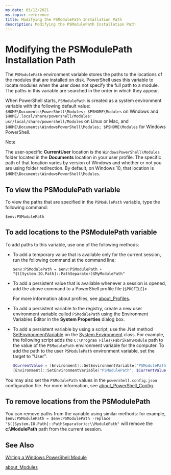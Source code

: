 ```yaml
---
ms.date: 03/12/2021
ms.topic: reference
title: Modifying the PSModulePath Installation Path
description: Modifying the PSModulePath Installation Path
---
```

# Modifying the PSModulePath Installation Path

The `PSModulePath` environment variable stores the paths to the locations of the modules that are
installed on disk. PowerShell uses this variable to locate modules when the user does not specify
the full path to a module. The paths in this variable are searched in the order in which they
appear.

When PowerShell starts, `PSModulePath` is created as a system environment variable with the
following default value: `$HOME\Documents\PowerShell\Modules; $PSHOME\Modules` on Windows and
`$HOME/.local/share/powershell/Modules: usr/local/share/powershell/Modules` on Linux or Mac, and
`$HOME\Documents\WindowsPowerShell\Modules; $PSHOME\Modules` for Windows PowerShell.

> [!NOTE]
> The user-specific **CurrentUser** location is the `WindowsPowerShell\Modules` folder located in
> the **Documents** location in your user profile. The specific path of that location varies by
> version of Windows and whether or not you are using folder redirection. By default, on Windows 10,
> that location is `$HOME\Documents\WindowsPowerShell\Modules`.

## To view the PSModulePath variable

To view the paths that are specified in the `PSModulePath` variable, type the following command:

`$env:PSModulePath`

## To add locations to the PSModulePath variable

To add paths to this variable, use one of the following methods:

- To add a temporary value that is available only for the current session, run the following command
  at the command line:

  `$env:PSModulePath = $env:PSModulePath + "$([System.IO.Path]::PathSeparator)$MyModulePath"`

- To add a persistent value that is available whenever a session is opened, add the above command to
  a PowerShell profile file (`$PROFILE`)>

  For more information about profiles, see
  [about_Profiles](/powershell/module/microsoft.powershell.core/about/about_profiles).

- To add a persistent variable to the registry, create a new user environment variable called
  `PSModulePath` using the Environment Variables Editor in the **System Properties** dialog box.

- To add a persistent variable by using a script, use the .Net method
  [SetEnvironmentVariable](/dotnet/api/system.environment.setenvironmentvariable) on the
  [System.Environment](/dotnet/api/system.environment) class. For example, the following script adds
  the `C:\Program Files\Fabrikam\Module` path to the value of the `PSModulePath` environment
  variable for the computer. To add the path to the user `PSModulePath` environment variable, set
  the target to "User".

  ```powershell
  $CurrentValue = [Environment]::GetEnvironmentVariable("PSModulePath", "Machine")
  [Environment]::SetEnvironmentVariable("PSModulePath", $CurrentValue + [System.IO.Path]::PathSeparator + "C:\Program Files\Fabrikam\Modules", "Machine")

  ```

You may also set the `PSModulePath` values in the `powershell.config.json` configuration file. For
more information, see
[about_PowerShell_Config](/powershell/module/microsoft.powershell.core/about/about_powershell_config#psmodulepath).

## To remove locations from the PSModulePath

You can remove paths from the variable using similar methods: for example,
`$env:PSModulePath = $env:PSModulePath -replace "$([System.IO.Path]::PathSeparator)c:\\ModulePath"`
will remove the **c:\ModulePath** path from the current session.

## See Also

[Writing a Windows PowerShell Module](./writing-a-windows-powershell-module.md)

[about_Modules](/powershell/module/microsoft.powershell.core/about/about_modules)
